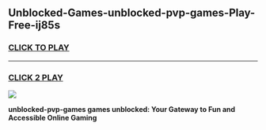 
## Unblocked-Games-unblocked-pvp-games-Play-Free-ij85s
<h3>
<a href="https://premium76.site?title=unblocked-pvp-games&ref=23A">CLICK TO PLAY</a></h3>
<hr>

<h3>
<a href="https://premium76.site?title=unblocked-pvp-games&ref=23A">CLICK 2 PLAY</a>
  
</h3>

<a href="https://premium76.site?title=unblocked-pvp-games&ref=23A"><img src="https://clearcache.store/games.png"></a>


**unblocked-pvp-games games unblocked: Your Gateway to Fun and Accessible Online Gaming**
